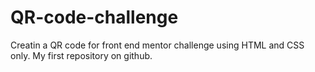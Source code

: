 # QR-code-challenge
Creatin a QR code for front end mentor challenge using HTML and CSS only.
My first repository on github.
